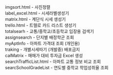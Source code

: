 imgsort.html         - 사진정렬<br/>
label_excel.html     - 시세라벨생성기<br/>
matrix.html          - 계단식 시세 생성기<br/>
trello.html          - 트렐로 카드 리스트 생성기<br/>
totalsearh           - 교통/중학교/초등학교 임장용 검색기<br/>
assignsearch         - 단지별 배정학군 조회 <br/>
myAptInfo            - 아파트 가격대 조회 (개인용) <br/>
traking              - 개별시세따기 (개발중) 배포금지 <br/>
calMatrix            - 매매가 대비 투자금 Excel 생성 <br/>
searchTrafficList.html - 아파트 교통 정보 비교 조회 <br/>
searcSchoolGradeList - 연도별 중학교 학업성취율 조회 <br/>
